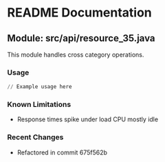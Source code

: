 # README Documentation

## Module: src/api/resource_35.java

This module handles cross category operations.

### Usage

```python
// Example usage here
```

### Known Limitations

- Response times spike under load CPU mostly idle

### Recent Changes

- Refactored in commit 675f562b
